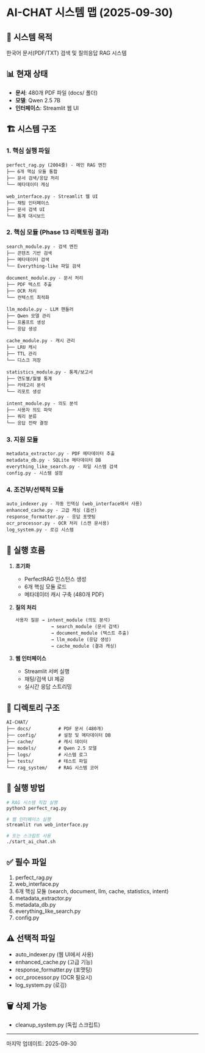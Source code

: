 # AI-CHAT 시스템 맵 (2025-09-30)

## 🎯 시스템 목적
한국어 문서(PDF/TXT) 검색 및 질의응답 RAG 시스템

## 📊 현재 상태
- **문서**: 480개 PDF 파일 (docs/ 폴더)
- **모델**: Qwen 2.5 7B
- **인터페이스**: Streamlit 웹 UI

## 🏗 시스템 구조

### 1. 핵심 실행 파일
```
perfect_rag.py (2004줄) - 메인 RAG 엔진
├── 6개 핵심 모듈 통합
├── 문서 검색/응답 처리
└── 메타데이터 캐싱

web_interface.py - Streamlit 웹 UI
├── 채팅 인터페이스
├── 문서 검색 UI
└── 통계 대시보드
```

### 2. 핵심 모듈 (Phase 13 리팩토링 결과)
```
search_module.py - 검색 엔진
├── 콘텐츠 기반 검색
├── 메타데이터 검색
└── Everything-like 파일 검색

document_module.py - 문서 처리
├── PDF 텍스트 추출
├── OCR 처리
└── 컨텍스트 최적화

llm_module.py - LLM 핸들러
├── Qwen 모델 관리
├── 프롬프트 생성
└── 응답 생성

cache_module.py - 캐시 관리
├── LRU 캐시
├── TTL 관리
└── 디스크 저장

statistics_module.py - 통계/보고서
├── 연도별/월별 통계
├── 카테고리 분석
└── 리포트 생성

intent_module.py - 의도 분석
├── 사용자 의도 파악
├── 쿼리 분류
└── 응답 전략 결정
```

### 3. 지원 모듈
```
metadata_extractor.py - PDF 메타데이터 추출
metadata_db.py - SQLite 메타데이터 DB
everything_like_search.py - 파일 시스템 검색
config.py - 시스템 설정
```

### 4. 조건부/선택적 모듈
```
auto_indexer.py - 자동 인덱싱 (web_interface에서 사용)
enhanced_cache.py - 고급 캐싱 (옵션)
response_formatter.py - 응답 포맷팅
ocr_processor.py - OCR 처리 (스캔 문서용)
log_system.py - 로깅 시스템
```

## 🔄 실행 흐름

1. **초기화**
   - PerfectRAG 인스턴스 생성
   - 6개 핵심 모듈 로드
   - 메타데이터 캐시 구축 (480개 PDF)

2. **질의 처리**
   ```
   사용자 질문 → intent_module (의도 분석)
                → search_module (문서 검색)
                → document_module (텍스트 추출)
                → llm_module (응답 생성)
                → cache_module (결과 캐싱)
   ```

3. **웹 인터페이스**
   - Streamlit 서버 실행
   - 채팅/검색 UI 제공
   - 실시간 응답 스트리밍

## 📂 디렉토리 구조
```
AI-CHAT/
├── docs/          # PDF 문서 (480개)
├── config/        # 설정 및 메타데이터 DB
├── cache/         # 캐시 데이터
├── models/        # Qwen 2.5 모델
├── logs/          # 시스템 로그
├── tests/         # 테스트 파일
└── rag_system/    # RAG 시스템 코어
```

## 🚀 실행 방법
```bash
# RAG 시스템 직접 실행
python3 perfect_rag.py

# 웹 인터페이스 실행
streamlit run web_interface.py

# 또는 스크립트 사용
./start_ai_chat.sh
```

## ✅ 필수 파일
1. perfect_rag.py
2. web_interface.py
3. 6개 핵심 모듈 (search, document, llm, cache, statistics, intent)
4. metadata_extractor.py
5. metadata_db.py
6. everything_like_search.py
7. config.py

## ⚠️ 선택적 파일
- auto_indexer.py (웹 UI에서 사용)
- enhanced_cache.py (고급 기능)
- response_formatter.py (포맷팅)
- ocr_processor.py (OCR 필요시)
- log_system.py (로깅)

## 🗑 삭제 가능
- cleanup_system.py (독립 스크립트)

---
마지막 업데이트: 2025-09-30